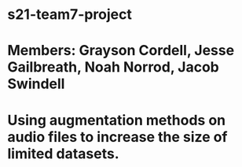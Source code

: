 # s21-team7-project
# Members: Grayson Cordell, Jesse Gailbreath, Noah Norrod, Jacob Swindell
# Using augmentation methods on audio files to increase the size of limited datasets.
#
# 

